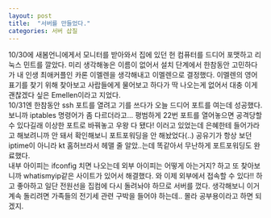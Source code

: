 ```yaml
---
layout: post
title:  "서버를 만들었다."
categories: 서버 삽질
---
```

10/30에 새봄언니에게서 모니터를 받아와서 집에 있던 헌 컴퓨터를 드디어 포맷하고 리눅스 민트를 깔았다. 미리 생각해놓은 이름이 없어서 설치 단계에서 한참동안 고민하다가 내 인생 최애커플인 카론 이멜렌을 생각해내고 이멜렌으로 결정했다. 이멜렌의 영어 표기를 찾기 위해 찾아보고 사랍들에게 물어보고 하다가 딱 나오는게 없어서 대충 이게 괜찮겠다 싶은 Emellen이라고 지었다.<br>
10/31엔 한참동안 ssh 포트를 열려고 기를 쓰다가 오늘 드디어 포트를 여는데 성공했다. 보니까 iptables 명령어가 좀 다르더라고... 평범하게 22번 포트를 열어놓으면 공격당할 수 있다길래 이상한 포트로 바꿔놓고 우왕 다 됐다! 이러고 있었는데 은혜한테 들어가라고 해보려니까 안 돼서 확인해보니 포트포워딩을 안 해놨었다(..) 공유기가 항상 보던 iptime이 아니라 kt 홈허브라서 헤맬 줄 알았..는데 똑같아서 무난하게 포트포워딩도 완료했다.<br>
내부 아이피는 ifconfig 치면 나오는데 외부 아이피는 어떻게 아는거지? 하고 또 찾아보니까 whatismyip같은 사이트가 있어서 해결했다. 와 이제 외부에서 접속할 수 있다!! 하고 좋아하고 일단 전원선을 집컴에 다시 돌려놔야 하므로 서버를 껐다. 생각해보니 이거 계속 돌리려면 가족들의 전기세 관련 구박을 들어야 하는데.. 몰라 공부용이라고 하면 되겠지.
